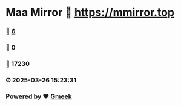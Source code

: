 # Maa Mirror :link: https://mmirror.top 
### :page_facing_up: [6](https://mmirror.top/tag.html) 
### :speech_balloon: 0 
### :hibiscus: 17230 
### :alarm_clock: 2025-03-26 15:23:31 
### Powered by :heart: [Gmeek](https://github.com/Meekdai/Gmeek)
